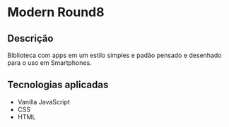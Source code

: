<h1>Modern Round8 </h1>

## Descrição
<p>Biblioteca com apps em um estilo simples e padão pensado e desenhado para o uso em Smartphones.</p>

## Tecnologias aplicadas
<ul>
  <li> Vanilla JavaScript </li>
  <li> CSS </li>
  <li> HTML </li>
</ul>
